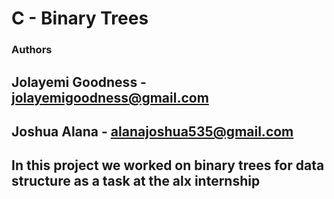 # C - Binary Trees #

### Authors ###
## Jolayemi Goodness - jolayemigoodness@gmail.com ##

## Joshua Alana - alanajoshua535@gmail.com ##

## In this project we worked on binary trees for data structure as a task at the alx internship